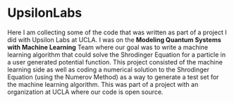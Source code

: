 # UpsilonLabs
Here I am collecting some of the code that was written as part of a project I did with Upsilon Labs at UCLA. I was on the **Modeling Quantum Systems with Machine Learning** Team where our goal was to write a machine learning algorithm that could solve the Shrodinger Equation for a particle in a user generated potential function. This project consisted of the machine learning side as well as coding a numerical solution to the Shrodinger Equation (using the Numerov Method) as a way to generate a test set for the machine learning algorithm. This was part of a project with an organization at UCLA where our code is open source. 
